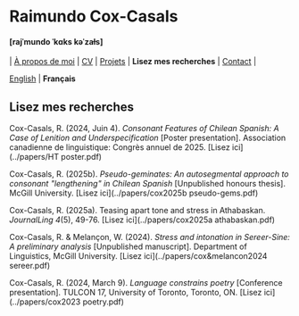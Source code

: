 # Raimundo Cox-Casals
#### [rajˈmundo ˈkɑks kəˈzaɫs]

| [À propos de moi](LISMOI.md) | [CV](cvfr.md) | [Projets](projectsfr.md) | **Lisez mes recherches** | [Contact](contactfr.md) |

[English](../papers.md) \| **Français**

## Lisez mes recherches

Cox-Casals, R. (2024, Juin 4). _Consonant Features of Chilean Spanish: A Case of
Lenition and Underspecification_ \[Poster presentation\]. Association canadienne de linguistique: Congrès annuel de 2025. [Lisez ici](../papers/HT poster.pdf)

Cox-Casals, R. (2025b). _Pseudo-geminates: An autosegmental approach to consonant "lengthening" in Chilean Spanish_ \[Unpublished honours thesis\]. McGill University. [Lisez ici](../papers/cox2025b pseudo-gems.pdf)

Cox-Casals, R. (2025a). Teasing apart tone and stress in Athabaskan. _JournalLing 4_(5), 49-76. [Lisez ici](../papers/cox2025a athabaskan.pdf)

Cox-Casals, R. & Melançon, W. (2024). _Stress and intonation in Sereer-Sine: A preliminary analysis_ \[Unpublished manuscript\]. Department of Linguistics, McGill University. [Lisez ici](../papers/cox&melancon2024 sereer.pdf)

Cox-Casals, R. (2024, March 9). _Language constrains poetry_ \[Conference presentation\]. TULCON 17, University of Toronto, Toronto, ON. [Lisez ici](../papers/cox2023 poetry.pdf)
